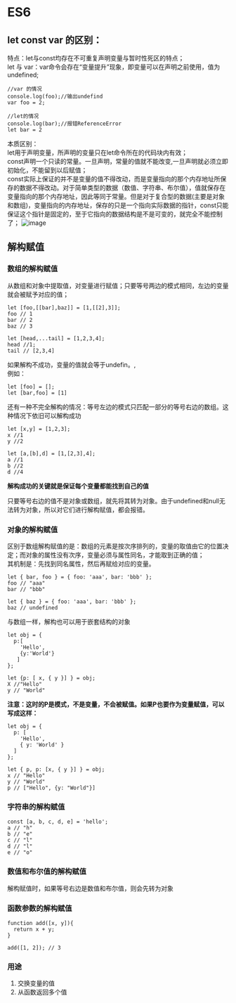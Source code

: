 # ES6
## let const var 的区别：
特点：let与const均存在不可重复声明变量与暂时性死区的特点；</br>
let 与 var：var命令会存在“变量提升”现象，即变量可以在声明之前使用，值为undefined;</br>
```
//var 的情况
console.log(foo);//输出undefind
var foo = 2;

//let的情况
console.log(bar);//报错ReferenceError
let bar = 2
```
本质区别：</br>
let用于声明变量，所声明的变量只在let命令所在的代码块内有效；</br>
const声明一个只读的常量。一旦声明，常量的值就不能改变,一旦声明就必须立即初始化，不能留到以后赋值；</br>
const实际上保证的并不是变量的值不得改动，而是变量指向的那个内存地址所保存的数据不得改动。对于简单类型的数据（数值、字符串、布尔值），值就保存在变量指向的那个内存地址，因此等同于常量。但是对于复合型的数据(主要是对象和数组)，变量指向的内存地址，保存的只是一个指向实际数据的指针，const只能保证这个指针是固定的，至于它指向的数据结构是不是可变的，就完全不能控制了；
![image](https://user-images.githubusercontent.com/47940363/139394873-11ee57c8-b79f-4811-b1c3-3dd30aba7cc6.png)

## 解构赋值

### 数组的解构赋值

从数组和对象中提取值，对变量进行赋值；只要等号两边的模式相同，左边的变量就会被赋予对应的值；
```
let [foo,[[bar],baz]] = [1,[[2],3]];
foo // 1
bar // 2
baz // 3

let [head,...tail] = [1,2,3,4];
head //1;
tail // [2,3,4]
```

如果解构不成功，变量的值就会等于undefin。,</br>
例如：</br>
```
let [foo] = [];
let [bar,foo] = [1]
```

还有一种不完全解构的情况：等号左边的模式只匹配一部分的等号右边的数组。这种情况下依旧可以解构成功

```
let [x,y] = [1,2,3];
x //1
y //2 

let [a,[b],d] = [1,[2,3],4];
a //1
b //2 
d //4
```
**解构成功的关键就是保证每个变量都能找到自己的值**

只要等号右边的值不是对象或数组，就先将其转为对象。由于undefined和null无法转为对象，所以对它们进行解构赋值，都会报错。

### 对象的解构赋值

区别于数组解构赋值的是：数组的元素是按次序排列的，变量的取值由它的位置决定；而对象的属性没有次序，变量必须与属性同名，才能取到正确的值；</br>
其机制是：先找到同名属性，然后再赋给对应的变量。

```
let { bar, foo } = { foo: 'aaa', bar: 'bbb' };
foo // "aaa"
bar // "bbb"

let { baz } = { foo: 'aaa', bar: 'bbb' };
baz // undefined
```

与数组一样，解构也可以用于嵌套结构的对象

```
let obj = {
  p:[
    'Hello',
    {y:'World'}
   ]
};

let {p: [ x, { y }] } = obj;
X //"Hello"
y // "World"

```
**注意：这时的P是模式，不是变量，不会被赋值。如果P也要作为变量赋值，可以写成这样：**
```
let obj = {
  p: [
    'Hello',
    { y: 'World' }
  ]
};

let { p, p: [x, { y }] } = obj;
x // "Hello"
y // "World"
p // ["Hello", {y: "World"}]
```
### 字符串的解构赋值
```
const [a, b, c, d, e] = 'hello';
a // "h"
b // "e"
c // "l"
d // "l"
e // "o"
```
### 数值和布尔值的解构赋值

解构赋值时，如果等号右边是数值和布尔值，则会先转为对象

### 函数参数的解构赋值
```
function add([x, y]){
  return x + y;
}

add([1, 2]); // 3
```
### 用途

1. 交换变量的值
2. 从函数返回多个值
